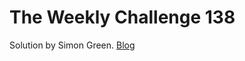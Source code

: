 # The Weekly Challenge 138

Solution by Simon Green. [Blog](https://dev.to/simongreennet/weekly-challenge-138-dh1)
